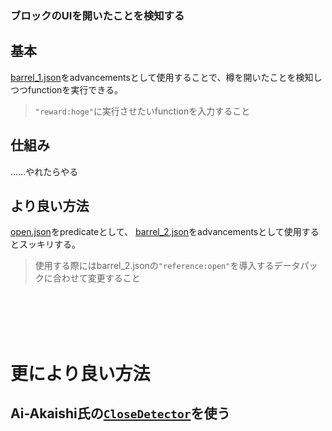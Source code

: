 ### ブロックのUIを開いたことを検知する

## 基本

[barrel_1.json](https://github.com/hikoma0000/detection/blob/main/open_block/barrel_1.json)をadvancementsとして使用することで、樽を開いたことを検知しつつfunctionを実行できる。

> `"reward:hoge"`に実行させたいfunctionを入力すること

## 仕組み

……やれたらやる



## より良い方法

[open.json](https://github.com/hikoma0000/detection/blob/main/open_block/open.json)をpredicateとして、
[barrel_2.json](https://github.com/hikoma0000/detection/blob/main/open_block/barrel_2.json)をadvancementsとして使用するとスッキリする。

> 使用する際にはbarrel_2.jsonの`"reference:open"`を導入するデータパックに合わせて変更すること

<br><br><br><br>

# 更により良い方法

## Ai-Akaishi氏の[`CloseDetector`](https://github.com/Ai-Akaishi/CloseDetector)を使う
